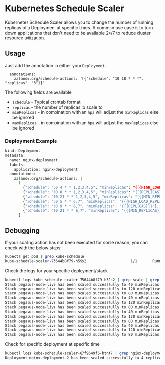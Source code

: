 ﻿# Kubernetes Schedule Scaler

Kubernetes Schedule Scaler allows you to change the number of running replicas
of a Deployment at specific times. A common use case is to turn down applications
that don't need to be available 24/7 to reduce cluster resource utilization.

## Usage

Just add the annotation to either your `Deployment`.

```
  annotations:
    zalando.org/schedule-actions: '[{"schedule": "10 18 * * *", "replicas": "3"}]'
```
The following fields are available
* `schedule` - Typical crontab format
* `replicas` - the number of replicas to scale to
* `minReplicas` - in combination with an `hpa` will adjust the `minReplicas` else be ignored
* `maxReplicas` - in combination with an `hpa` will adjust the `maxReplicas` else be ignored

### Deployment Example

```bash
kind: Deployment
metadata:
  name: nginx-deployment
  labels:
    application: nginx-deployment
  annotations:
    zalando.org/schedule-actions: |
      [
        {"schedule": "30 4 * * 1,2,3,4,5", "minReplicas": "{{{HIGH_LOAD_REPLICAS}}}"},
        {"schedule": "00 8 * * 1,2,3,4,5", "minReplicas": "{{{REPLICAS}}}"},
        {"schedule": "00 21 * * 1,2,3,4,5", "minReplicas": "{{{MIN_REPLICAS}}}"},
        {"schedule": "30 5 * * 6,7", "minReplicas": "{{{HIGH_LOAD_REPLICAS}}}"},
        {"schedule": "00 9 * * 6,7", "minReplicas": "{{{REPLICAS}}}"},
        {"schedule": "00 21 * * 6,7", "minReplicas": "{{{MIN_REPLICAS}}}"}
      ]
```

## Debugging

If your scaling action has not been executed for some reason, you can check with the below steps:

```bash
kubectl get pod | grep kube-schedule
kube-schedule-scaler-75644b8f79-h59s2                    1/1       Running                 0          3d
```
Check the logs for your specific deployment/stack
```bash
kubectl logs kube-schedule-scaler-75644b8f79-h59s2 | grep scale | grep node-live
Stack pegasus-node-live has been scaled successfully to 40 minReplicas at 11-03-2019 21:00 UTC
Stack pegasus-node-live has been scaled successfully to 120 minReplicas at 12-03-2019 05:30 UTC
Stack pegasus-node-live has been scaled successfully to 80 minReplicas at 12-03-2019 07:00 UTC
Stack pegasus-node-live has been scaled successfully to 40 minReplicas at 12-03-2019 21:00 UTC
Stack pegasus-node-live has been scaled successfully to 120 minReplicas at 13-03-2019 05:30 UTC
Stack pegasus-node-live has been scaled successfully to 80 minReplicas at 13-03-2019 07:00 UTC
Stack pegasus-node-live has been scaled successfully to 40 minReplicas at 13-03-2019 21:00 UTC
Stack pegasus-node-live has been scaled successfully to 120 minReplicas at 14-03-2019 05:30 UTC
Stack pegasus-node-live has been scaled successfully to 80 minReplicas at 14-03-2019 07:00 UTC
Stack pegasus-node-live has been scaled successfully to 40 minReplicas at 14-03-2019 21:00 UTC
Stack pegasus-node-live has been scaled successfully to 120 minReplicas at 15-03-2019 05:30 UTC
Stack pegasus-node-live has been scaled successfully to 80 minReplicas at 15-03-2019 07:00 UTC
```

Check for specific deployment at specific time
```bash
kubectl logs kube-schedule-scaler-87f9649f5-btnt7 | grep nginx-deployment-2 | grep "28-12-2018 09:50"
Deployment nginx-deployment-2 has been scaled successfully to 4 replica at 28-12-2018 09:50 UTC
```
